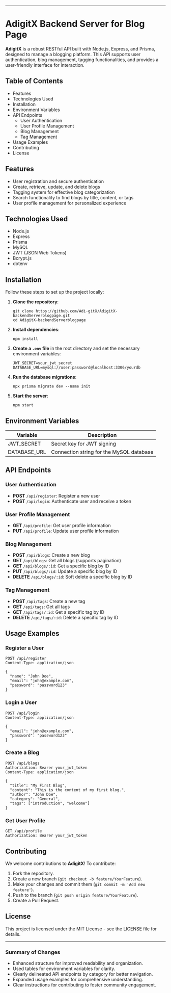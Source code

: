 
---

# AdigitX Backend Server for Blog Page

**AdigitX** is a robust RESTful API built with Node.js, Express, and Prisma, designed to manage a blogging platform. This API supports user authentication, blog management, tagging functionalities, and provides a user-friendly interface for interaction.

## Table of Contents

- Features
- Technologies Used
- Installation
- Environment Variables
- API Endpoints
  - User Authentication
  - User Profile Management
  - Blog Management
  - Tag Management
- Usage Examples
- Contributing
- License

## Features

- User registration and secure authentication
- Create, retrieve, update, and delete blogs
- Tagging system for effective blog categorization
- Search functionality to find blogs by title, content, or tags
- User profile management for personalized experience

## Technologies Used

- Node.js
- Express
- Prisma
- MySQL
- JWT (JSON Web Tokens)
- Bcrypt.js
- dotenv

## Installation

Follow these steps to set up the project locally:

1. **Clone the repository**:
   ```
   git clone https://github.com/Adi-gitX/AdigitX-backendServerblogpage.git
   cd AdigitX-backendServerblogpage
   ```

2. **Install dependencies**:
   ```
   npm install
   ```

3. **Create a `.env` file** in the root directory and set the necessary environment variables:
   ```
   JWT_SECRET=your_jwt_secret
   DATABASE_URL=mysql://user:password@localhost:3306/yourdb
   ```

4. **Run the database migrations**:
   ```
   npx prisma migrate dev --name init
   ```

5. **Start the server**:
   ```
   npm start
   ```

## Environment Variables

| Variable       | Description                             |
|----------------|-----------------------------------------|
| JWT_SECRET     | Secret key for JWT signing              |
| DATABASE_URL   | Connection string for the MySQL database|

## API Endpoints

### User Authentication

- **POST** `/api/register`: Register a new user
- **POST** `/api/login`: Authenticate user and receive a token

### User Profile Management

- **GET** `/api/profile`: Get user profile information
- **PUT** `/api/profile`: Update user profile information

### Blog Management

- **POST** `/api/blogs`: Create a new blog
- **GET** `/api/blogs`: Get all blogs (supports pagination)
- **GET** `/api/blogs/:id`: Get a specific blog by ID
- **PUT** `/api/blogs/:id`: Update a specific blog by ID
- **DELETE** `/api/blogs/:id`: Soft delete a specific blog by ID

### Tag Management

- **POST** `/api/tags`: Create a new tag
- **GET** `/api/tags`: Get all tags
- **GET** `/api/tags/:id`: Get a specific tag by ID
- **DELETE** `/api/tags/:id`: Delete a specific tag by ID

## Usage Examples

### Register a User

```http
POST /api/register
Content-Type: application/json

{
  "name": "John Doe",
  "email": "john@example.com",
  "password": "password123"
}
```

### Login a User

```http
POST /api/login
Content-Type: application/json

{
  "email": "john@example.com",
  "password": "password123"
}
```

### Create a Blog

```http
POST /api/blogs
Authorization: Bearer your_jwt_token
Content-Type: application/json

{
  "title": "My First Blog",
  "content": "This is the content of my first blog.",
  "author": "John Doe",
  "category": "General",
  "tags": ["introduction", "welcome"]
}
```

### Get User Profile

```http
GET /api/profile
Authorization: Bearer your_jwt_token
```

## Contributing

We welcome contributions to **AdigitX**! To contribute:

1. Fork the repository.
2. Create a new branch (`git checkout -b feature/YourFeature`).
3. Make your changes and commit them (`git commit -m 'Add new feature'`).
4. Push to the branch (`git push origin feature/YourFeature`).
5. Create a Pull Request.

## License

This project is licensed under the MIT License - see the LICENSE file for details.

---

### Summary of Changes
- Enhanced structure for improved readability and organization.
- Used tables for environment variables for clarity.
- Clearly delineated API endpoints by category for better navigation.
- Expanded usage examples for comprehensive understanding.
- Clear instructions for contributing to foster community engagement.


